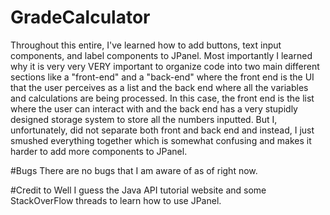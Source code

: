 # GradeCalculator
Throughout this entire, I've learned how to add buttons, text input components, and label components to JPanel. Most importantly I learned why it is very very VERY important to organize code into two main different sections like a "front-end" and a "back-end" where the front end is the UI that the user perceives as a list and the back end where all the variables and calculations are being processed. In this case, the front end is the list where the user can interact with and the back end has a very stupidly designed storage system to store all the numbers inputted. But I, unfortunately, did not separate both front and back end and instead, I just smushed everything together which is somewhat confusing and makes it harder to add more components to JPanel.  


#Bugs
There are no bugs that I am aware of as of right now.

#Credit to
Well I guess the Java API tutorial website and some StackOverFlow threads to learn how to use JPanel.
